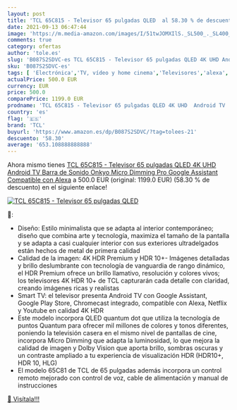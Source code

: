 ```yaml
---
layout: post
title: 'TCL 65C815 - Televisor 65 pulgadas QLED  al 58.30 % de descuento'
date: 2021-09-13 06:47:44
image: 'https://m.media-amazon.com/images/I/51twJOMXIlS._SL500_._SL400_.jpg'
comments: true
category: ofertas
author: 'tole.es'
slug: 'B087S2SDVC-es TCL 65C815 - Televisor 65 pulgadas QLED 4K UHD Android TV...'
sku: 'B087S2SDVC-es'
tags: [ 'Electrónica','TV, vídeo y home cinema','Televisores','alexa','tcl', ]
actualPrice: 500.0 EUR
currency: EUR
price: 500.0
comparePrice: 1199.0 EUR
prodname: 'TCL 65C815 - Televisor 65 pulgadas QLED 4K UHD  Android TV  Barra de Sonido Onkyo  Micro Dimming Pro  Google Assistant  Compatible con Alexa'
country: 'es'
flag: '🇪🇸'
brand: 'TCL'
buyurl: 'https://www.amazon.es/dp/B087S2SDVC/?tag=tolees-21'
descuento: '58.30'
average: '653.108888888888'
---
```


Ahora mismo tienes [TCL 65C815 - Televisor 65 pulgadas QLED 4K UHD  Android TV  Barra de Sonido Onkyo  Micro Dimming Pro  Google Assistant  Compatible con Alexa](https://www.amazon.es/dp/B087S2SDVC/?tag=tolees-21) a 500.0 EUR (original: 1199.0 EUR) (58.30 %  de descuento) en el siguiente enlace!

[![TCL 65C815 - Televisor 65 pulgadas QLED ](https://m.media-amazon.com/images/I/51twJOMXIlS._SL500_._SL400_.jpg)](https://www.amazon.es/dp/B087S2SDVC/?tag=tolees-21)

🔎:

- Diseño: Estilo minimalista que se adapta al interior contemporáneo; diseño que combina arte y tecnología, maximiza el tamaño de la pantalla y se adapta a casi cualquier interior con sus exteriores ultradelgados están hechos de metal de primera calidad
- Calidad de la imagen: 4K HDR Premium y HDR 10+- Imágenes detalladas y brillo deslumbrante con tecnología de vanguardia de rango dinámico, el HDR Premium ofrece un brillo llamativo, resolución y colores vivos; los televisores 4K HDR 10+ de TCL capturarán cada detalle con claridad, creando imágenes ricas y realistas
- Smart TV: el televisor presenta Android TV con Google Assistant, Google Play Store, Chromecast integrado, compatible con Alexa, Netflix y Youtube en calidad 4K HDR
- Este modelo incorpora QLED quantum dot que utiliza la tecnología de puntos Quantum para ofrecer mil millones de colores y tonos diferentes, poniendo la televisión casera en el mismo nivel de pantallas de cine, incorpora Micro Dimming que adapta la luminosidad, lo que mejora la calidad de imagen y Dolby Vision que aporta brillo, sombras oscuras y un contraste ampliado a tu experiencia de visualización HDR (HDR10+, HDR 10, HLG)
- El modelo 65C81 de TCL de 65 pulgadas además incorpora un control remoto mejorado con control de voz, cable de alimentación y manual de instrucciones

[🛒 Visítala!!!](https://www.amazon.es/dp/B087S2SDVC/?tag=tolees-21)

